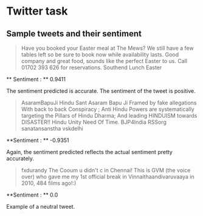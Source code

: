 # Twitter task

## Sample tweets and their sentiment

> Have you booked your Easter meal at The Mews? We still have a few tables left so be sure to book now while availability lasts. Good company and great food, sounds like the perfect Easter to us. Call 01702 393 626 for reservations. Southend Lunch Easter

** Sentiment : ** 0.9411

The sentiment predicted is accurate. The sentiment of the tweet is positive.

> AsaramBapuJi Hindu Sant Asaram Bapu Ji Framed by fake allegations With back to back Conspiracy ; Anti Hindu Powers are systematically targeting the Pillars of Hindu Dharma; And leading HINDUISM towards DISASTER!! Hindu Unity Need Of Time. BJP4India RSSorg sanatansanstha vskdelhi


**Sentiment : ** -0.9351

Again, the sentiment predicted reflects the actual sentiment pretty accurately.

> fxdurandy The Cooum u didn't c in Chennai! This is GVM (the voice over) who gave me my 1st official break in Vinnaithaandivaruvaaya in 2010, 484 films ago!:)

**Sentiment : ** 0.0

Example of a neutral tweet.




